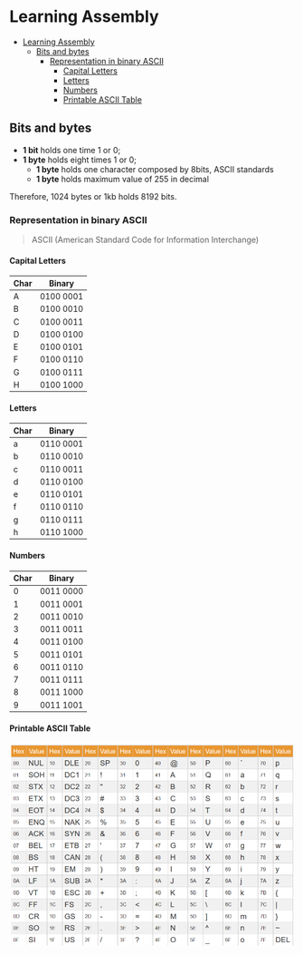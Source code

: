 # Learning Assembly

- [Learning Assembly](#learning-assembly)
  - [Bits and bytes](#bits-and-bytes)
    - [Representation in binary ASCII](#representation-in-binary-ascii)
      - [Capital Letters](#capital-letters)
      - [Letters](#letters)
      - [Numbers](#numbers)
      - [Printable ASCII Table](#printable-ascii-table)

## Bits and bytes

- **1 bit** holds one time 1 or 0;
- **1 byte** holds eight times 1 or 0;
  - **1 byte** holds one character composed by 8bits, ASCII standards
  - **1 byte** holds maximum value of 255  in decimal

Therefore, 1024 bytes or 1kb holds 8192 bits.

### Representation in binary ASCII  

> ASCII (American Standard Code for Information Interchange)

#### Capital Letters

| Char | Binary    |
|------|-----------|
| A    | 0100 0001 |
| B    | 0100 0010 |
| C    | 0100 0011 |
| D    | 0100 0100 |
| E    | 0100 0101 |
| F    | 0100 0110 |
| G    | 0100 0111 |
| H    | 0100 1000 |

#### Letters

| Char | Binary    |
|------|-----------|
| a    | 0110 0001 |
| b    | 0110 0010 |
| c    | 0110 0011 |
| d    | 0110 0100 |
| e    | 0110 0101 |
| f    | 0110 0110 |
| g    | 0110 0111 |
| h    | 0110 1000 |

#### Numbers

| Char | Binary    |
|------|-----------|
| 0    | 0011 0000 |
| 1    | 0011 0001 |
| 2    | 0011 0010 |
| 3    | 0011 0011 |
| 4    | 0011 0100 |
| 5    | 0011 0101 |
| 6    | 0011 0110 |
| 7    | 0011 0111 |
| 8    | 0011 1000 |
| 9    | 0011 1001 |

#### Printable ASCII Table

![AscII Table](src/assets/ascii-table.png)

